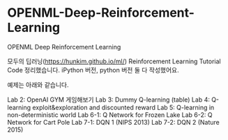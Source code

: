 # OPENML-Deep-Reinforcement-Learning
OPENML Deep Reinforcement Learning

모두의 딥러닝(https://hunkim.github.io/ml/)  Reinforcement Learning Tutorial Code 정리했습니다. 
iPython 버전, python 버전 둘 다 작성했어요. 

예제는 아래와 같습니다.  

Lab 2: OpenAI GYM 게임해보기 
Lab 3: Dummy Q-learning (table) 
Lab 4: Q-learning exploit&exploration and discounted reward 
Lab 5: Q-learning in non-deterministic world 
Lab 6-1: Q Network for Frozen Lake 
Lab 6-2: Q Network for Cart Pole 
Lab 7-1: DQN 1 (NIPS 2013) 
Lab 7-2: DQN 2 (Nature 2015) 
